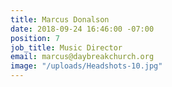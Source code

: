 ```yaml
---
title: Marcus Donalson
date: 2018-09-24 16:46:00 -07:00
position: 7
job_title: Music Director
email: marcus@daybreakchurch.org
image: "/uploads/Headshots-10.jpg"
---
```


